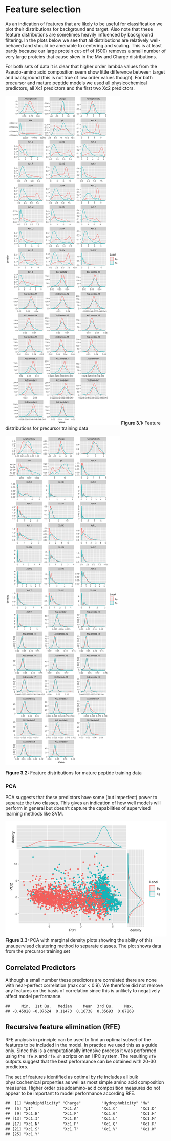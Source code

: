 Feature selection
================

As an indication of features that are likely to be useful for
classification we plot their distributions for background and target.
Also note that these feature distributions are sometimes heavily
influenced by background filtering. In the plots below we see that all
distributions are relatively well-behaved and should be amenable to
centering and scaling. This is at least partly because our large protein
cut-off of (500) removes a small number of very large proteins that
cause skew in the Mw and Charge distributions.

For both sets of data it is clear that higher order lambda values from
the Pseudo-amino acid composition seem show little difference between
target and background (this is not true of low order values though). For
both precursor and mature peptide models we used all physicochemical
predictors, all Xc1 predictors and the first two Xc2 predictors.

![](03_feature_selection_files/figure-gfm/unnamed-chunk-2-1.png)<!-- -->
**Figure 3.1:** Feature distributions for precursor training data

![](03_feature_selection_files/figure-gfm/unnamed-chunk-3-1.png)<!-- -->

**Figure 3.2:** Feature distributions for mature peptide training data

### PCA

PCA suggests that these predictors have some (but imperfect) power to
separate the two classes. This gives an indication of how well models
will perform in general but doesn’t capture the capabilities of
supervised learning methods like SVM.

![](03_feature_selection_files/figure-gfm/unnamed-chunk-4-1.png)<!-- -->
**Figure 3.3:** PCA with marginal density plots showing the ability of
this unsupervised clustering method to separate classes. The plot shows
data from the precursor training set

## Correlated Predictors

Although a small number these predictors are correlated there are none
with near-perfect correlation (max cor \< 0.9). We therefore did not
remove any features on the basis of correlation since this is unlikely
to negatively affect model performance.

    ##     Min.  1st Qu.   Median     Mean  3rd Qu.     Max. 
    ## -0.45928 -0.07624  0.11473  0.16738  0.35693  0.87868

## Recursive feature elimination (RFE)

RFE analysis in principle can be used to find an optimal subset of the
features to be included in the model. In practice we used this as a
guide only. Since this is a computationally intensive process it was
performed using the `rfe.R` and `rfe.sh` scripts on an HPC system. The
resulting `rfe` outputs suggest that the best performance can be
obtained with 20-30 predictors.

The set of features identified as optimal by rfe includes all bulk
physicochemical properties as well as most simple amino acid composition
measures. Higher order pseudoamino-acid composition measures do not
appear to be important to model performance according
    RFE.

    ##  [1] "Amphiphilicity" "Charge"         "Hydrophobicity" "Mw"            
    ##  [5] "pI"             "Xc1.A"          "Xc1.C"          "Xc1.D"         
    ##  [9] "Xc1.E"          "Xc1.F"          "Xc1.G"          "Xc1.H"         
    ## [13] "Xc1.I"          "Xc1.K"          "Xc1.L"          "Xc1.M"         
    ## [17] "Xc1.N"          "Xc1.P"          "Xc1.Q"          "Xc1.R"         
    ## [21] "Xc1.S"          "Xc1.T"          "Xc1.V"          "Xc1.W"         
    ## [25] "Xc1.Y"
